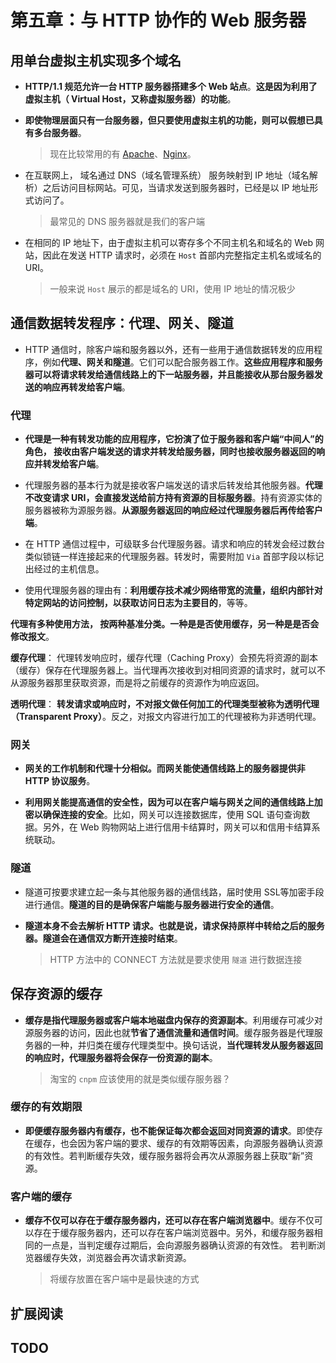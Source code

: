 # 第五章：与 HTTP 协作的 Web 服务器

## 用单台虚拟主机实现多个域名

* **HTTP/1.1 规范允许一台 HTTP 服务器搭建多个 Web 站点**。**这是因为利用了虚拟主机（ Virtual Host，又称虚拟服务器）的功能**。

* **即使物理层面只有一台服务器，但只要使用虚拟主机的功能，则可以假想已具有多台服务器**。
  > 现在比较常用的有 [Apache](https://www.apache.org/)、[Nginx](https://nginx.org/en/)。

* 在互联网上， 域名通过 DNS（域名管理系统） 服务映射到 IP 地址（域名解析）之后访问目标网站。可见，当请求发送到服务器时，已经是以 IP 地址形式访问了。
  > 最常见的 DNS 服务器就是我们的客户端

* 在相同的 IP 地址下，由于虚拟主机可以寄存多个不同主机名和域名的 Web 网站，因此在发送 HTTP 请求时，必须在 `Host` 首部内完整指定主机名或域名的 URI。
  > 一般来说 `Host` 展示的都是域名的 URI，使用 IP 地址的情况极少

## 通信数据转发程序：代理、网关、隧道

* HTTP 通信时，除客户端和服务器以外，还有一些用于通信数据转发的应用程序，例如**代理、网关和隧道**。它们可以配合服务器工作。**这些应用程序和服务器可以将请求转发给通信线路上的下一站服务器，并且能接收从那台服务器发送的响应再转发给客户端**。

### 代理

* **代理是一种有转发功能的应用程序，它扮演了位于服务器和客户端“中间人”的角色， 接收由客户端发送的请求并转发给服务器，同时也接收服务器返回的响应并转发给客户端**。

* 代理服务器的基本行为就是接收客户端发送的请求后转发给其他服务器。**代理不改变请求 URI，会直接发送给前方持有资源的目标服务器**。持有资源实体的服务器被称为源服务器。**从源服务器返回的响应经过代理服务器后再传给客户端**。

* 在 HTTP 通信过程中，可级联多台代理服务器。请求和响应的转发会经过数台类似锁链一样连接起来的代理服务器。转发时，需要附加 `Via` 首部字段以标记出经过的主机信息。

* 使用代理服务器的理由有：**利用缓存技术减少网络带宽的流量，组织内部针对特定网站的访问控制，以获取访问日志为主要目的**，等等。

**代理有多种使用方法， 按两种基准分类。一种是是否使用缓存，另一种是是否会修改报文**。

  **缓存代理**：
    代理转发响应时，缓存代理（Caching Proxy）会预先将资源的副本（缓存）保存在代理服务器上。当代理再次接收到对相同资源的请求时，就可以不从源服务器那里获取资源，而是将之前缓存的资源作为响应返回。

  **透明代理**：
    **转发请求或响应时，不对报文做任何加工的代理类型被称为透明代理（Transparent Proxy）**。反之，对报文内容进行加工的代理被称为非透明代理。

### 网关

* **网关的工作机制和代理十分相似。而网关能使通信线路上的服务器提供非 HTTP 协议服务**。

* **利用网关能提高通信的安全性，因为可以在客户端与网关之间的通信线路上加密以确保连接的安全**。比如，网关可以连接数据库，使用 SQL 语句查询数据。另外，在 Web 购物网站上进行信用卡结算时，网关可以和信用卡结算系统联动。

### 隧道

* 隧道可按要求建立起一条与其他服务器的通信线路，届时使用 SSL等加密手段进行通信。**隧道的目的是确保客户端能与服务器进行安全的通信**。

* **隧道本身不会去解析 HTTP 请求。也就是说，请求保持原样中转给之后的服务器。隧道会在通信双方断开连接时结束**。
  > HTTP 方法中的 CONNECT 方法就是要求使用 `隧道` 进行数据连接

## 保存资源的缓存

* **缓存是指代理服务器或客户端本地磁盘内保存的资源副本**。利用缓存可减少对源服务器的访问，因此也就**节省了通信流量和通信时间**。缓存服务器是代理服务器的一种，并归类在缓存代理类型中。换句话说，**当代理转发从服务器返回的响应时，代理服务器将会保存一份资源的副本**。
  > 淘宝的 `cnpm` 应该使用的就是类似缓存服务器？

### 缓存的有效期限

* **即便缓存服务器内有缓存，也不能保证每次都会返回对同资源的请求**。即使存在缓存，也会因为客户端的要求、缓存的有效期等因素，向源服务器确认资源的有效性。若判断缓存失效，缓存服务器将会再次从源服务器上获取“新”资源。

### 客户端的缓存

* **缓存不仅可以存在于缓存服务器内，还可以存在客户端浏览器中**。缓存不仅可以存在于缓存服务器内，还可以存在客户端浏览器中。另外，和缓存服务器相同的一点是，当判定缓存过期后，会向源服务器确认资源的有效性。 若判断浏览器缓存失效，浏览器会再次请求新资源。
  > 将缓存放置在客户端中是最快速的方式

## 扩展阅读

## TODO